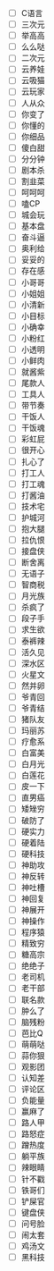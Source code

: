- [ ] C语言
- [ ] 三次元
- [ ] 举高高
- [ ] 么么哒
- [ ] 二次元
- [ ] 云养娃
- [ ] 云吸猫
- [ ] 云玩家
- [ ] 人从众
- [ ] 你变了
- [ ] 你懂的
- [ ] 你细品
- [ ] 傻白甜
- [ ] 分分钟
- [ ] 剧本杀
- [ ] 割韭菜
- [ ] 呵呵呵
- [ ] 嗑CP
- [ ] 城会玩
- [ ] 基本盘
- [ ] 奋斗逼
- [ ] 奥利给
- [ ] 妥妥的
- [ ] 存在感
- [ ] 小哥哥
- [ ] 小姐姐
- [ ] 小清新
- [ ] 小目标
- [ ] 小确幸
- [ ] 小粉红
- [ ] 小透明
- [ ] 小鲜肉
- [ ] 就酱紫
- [ ] 尾款人
- [ ] 工具人
- [ ] 带节奏
- [ ] 干饭人
- [ ] 干饭魂
- [ ] 彩虹屁
- [ ] 很开心
- [ ] 扎心了
- [ ] 打工人
- [ ] 打工魂
- [ ] 打酱油
- [ ] 技术宅
- [ ] 护城河
- [ ] 抱大腿
- [ ] 拉仇恨
- [ ] 接盘侠
- [ ] 断舍离
- [ ] 无语子
- [ ] 智商税
- [ ] 月光族
- [ ] 杀疯了
- [ ] 段子手
- [ ] 求生欲
- [ ] 泰裤辣
- [ ] 活久见
- [ ] 深水区
- [ ] 火星文
- [ ] 然并卵
- [ ] 爷青回
- [ ] 爷青结
- [ ] 猪队友
- [ ] 玛丽苏
- [ ] 疗愈系
- [ ] 白富美
- [ ] 白月光
- [ ] 白莲花
- [ ] 皮一下
- [ ] 直男癌
- [ ] 矮矬穷
- [ ] 破防了
- [ ] 硬实力
- [ ] 硬着陆
- [ ] 硬科技
- [ ] 神助攻
- [ ] 神反转
- [ ] 神吐槽
- [ ] 神回复
- [ ] 神展开
- [ ] 神操作
- [ ] 程序猿
- [ ] 精致穷
- [ ] 糖高宗
- [ ] 绝绝子
- [ ] 老司机
- [ ] 老干部
- [ ] 联名款
- [ ] 肿么了
- [ ] 脑残粉
- [ ] 芭比Q
- [ ] 萌萌哒
- [ ] 蒜你狠
- [ ] 观影团
- [ ] 认知差
- [ ] 评论区
- [ ] 负能量
- [ ] 赢麻了
- [ ] 路人甲
- [ ] 路怒症
- [ ] 蹭热度
- [ ] 躺平族
- [ ] 辣眼睛
- [ ] 针不戳
- [ ] 铁哥们
- [ ] 铲屎官
- [ ] 键盘侠
- [ ] 问号脸
- [ ] 闹太套
- [ ] 鸡汤文
- [ ] 黑科技
